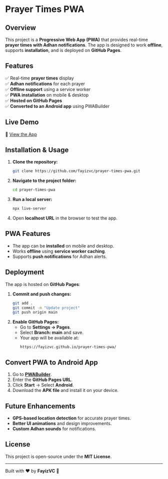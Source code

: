 # Prayer Times PWA

## Overview
This project is a **Progressive Web App (PWA)** that provides real-time **prayer times with Adhan notifications**. The app is designed to work **offline**, supports **installation**, and is deployed on **GitHub Pages**.

## Features
✅ Real-time **prayer times** display  
✅ **Adhan notifications** for each prayer  
✅ **Offline support** using a service worker  
✅ **PWA installation** on mobile & desktop  
✅ **Hosted on GitHub Pages**  
✅ **Converted to an Android app** using PWABuilder  

## Live Demo
🔗 [View the App](https://fayizvc.github.io/prayer-times-pwa/)

## Installation & Usage
1. **Clone the repository:**
   ```sh
   git clone https://github.com/fayizvc/prayer-times-pwa.git
   ```
2. **Navigate to the project folder:**
   ```sh
   cd prayer-times-pwa
   ```
3. **Run a local server:**
   ```sh
   npx live-server
   ```
4. Open **localhost URL** in the browser to test the app.

## PWA Features
- The app can be **installed** on mobile and desktop.
- Works **offline** using **service worker caching**.
- Supports **push notifications** for Adhan alerts.

## Deployment
The app is hosted on **GitHub Pages**:
1. **Commit and push changes:**
   ```sh
   git add .
   git commit -m "Update project"
   git push origin main
   ```
2. **Enable GitHub Pages:**
   - Go to **Settings → Pages**.
   - Select **Branch: main** and save.
   - Your app will be available at:
     ```
     https://fayizvc.github.io/prayer-times-pwa/
     ```

## Convert PWA to Android App
1. Go to **[PWABuilder](https://www.pwabuilder.com/)**.
2. Enter the **GitHub Pages URL**.
3. Click **Start** → Select **Android**.
4. Download the **APK file** and install it on your device.

## Future Enhancements
- **GPS-based location detection** for accurate prayer times.
- **Better UI animations** and design improvements.
- **Custom Adhan sounds** for notifications.

## License
This project is open-source under the **MIT License**.

---

Built with ❤️ by **FayizVC** 🚀

